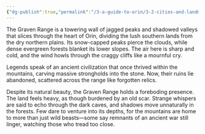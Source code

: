 ```yaml
---
{"dg-publish":true,"permalink":"/3-a-guide-to-orin/3-2-cities-and-landmarks/graven-range/","created":"2025-01-18T17:12:01.342-06:00","updated":"2025-01-20T18:33:58.727-06:00"}
---
```


The Graven Range is a towering wall of jagged peaks and shadowed valleys that slices through the heart of Orin, dividing the lush southern lands from the dry northern plains. Its snow-capped peaks pierce the clouds, while dense evergreen forests blanket its lower slopes. The air here is sharp and cold, and the wind howls through the craggy cliffs like a mournful cry.

  
Legends speak of an ancient civilization that once thrived within the mountains, carving massive strongholds into the stone. Now, their ruins lie abandoned, scattered across the range like forgotten relics.

  
Despite its natural beauty, the Graven Range holds a foreboding presence. The land feels heavy, as though burdened by an old scar. Strange whispers are said to echo through the dark caves, and shadows move unnaturally in the forests. Few dare to venture into its depths, for the mountains are home to more than just wild beasts—some say remnants of an ancient war still linger, watching those who tread too close.